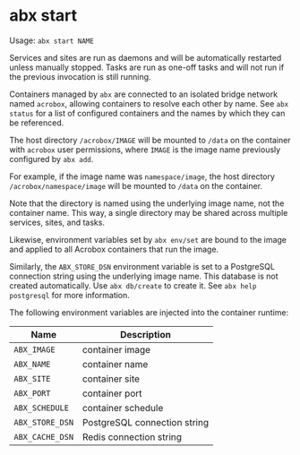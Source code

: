 # abx start

Usage: `abx start NAME`

Services and sites are run as daemons and will be automatically restarted
unless manually stopped. Tasks are run as one-off tasks and will not run if the
previous invocation is still running.

Containers managed by `abx` are connected to an isolated bridge network named
`acrobox`, allowing containers to resolve each other by name. See `abx status`
for a list of configured containers and the names by which they can be
referenced.

The host directory `/acrobox/IMAGE` will be mounted to `/data` on the container
with `acrobox` user permissions, where `IMAGE` is the image name previously
configured by `abx add`.

For example, if the image name was `namespace/image`, the host directory
`/acrobox/namespace/image` will be mounted to `/data` on the container.

Note that the directory is named using the underlying image name, not the
container name. This way, a single directory may be shared across multiple
services, sites, and tasks.

Likewise, environment variables set by `abx env/set` are bound to the image
and applied to all Acrobox containers that run the image.

Similarly, the `ABX_STORE_DSN` environment variable is set to a PostgreSQL
connection string using the underlying image name. This database is not created
automatically. Use `abx db/create` to create it.  See `abx help postgresql` for
more information.

The following environment variables are injected into the container runtime:

| Name            | Description                  |
| --------------- | ---------------------------- |
| `ABX_IMAGE`     | container image              |
| `ABX_NAME`      | container name               |
| `ABX_SITE`      | container site               |
| `ABX_PORT`      | container port               |
| `ABX_SCHEDULE`  | container schedule           |
| `ABX_STORE_DSN` | PostgreSQL connection string |
| `ABX_CACHE_DSN` | Redis connection string      |
